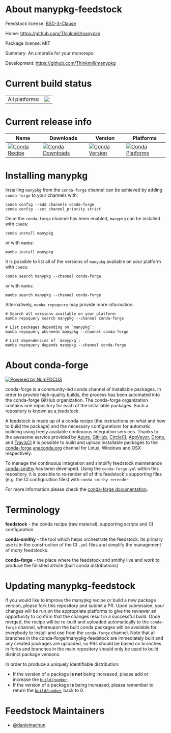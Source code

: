 About manypkg-feedstock
=======================

Feedstock license: [BSD-3-Clause](https://github.com/conda-forge/manypkg-feedstock/blob/main/LICENSE.txt)

Home: https://github.com/Thinkmill/manypkg

Package license: MIT

Summary: An umbrella for your monorepo

Development: https://github.com/Thinkmill/manypkg

Current build status
====================


<table><tr><td>All platforms:</td>
    <td>
      <a href="https://dev.azure.com/conda-forge/feedstock-builds/_build/latest?definitionId=24305&branchName=main">
        <img src="https://dev.azure.com/conda-forge/feedstock-builds/_apis/build/status/manypkg-feedstock?branchName=main">
      </a>
    </td>
  </tr>
</table>

Current release info
====================

| Name | Downloads | Version | Platforms |
| --- | --- | --- | --- |
| [![Conda Recipe](https://img.shields.io/badge/recipe-manypkg-green.svg)](https://anaconda.org/conda-forge/manypkg) | [![Conda Downloads](https://img.shields.io/conda/dn/conda-forge/manypkg.svg)](https://anaconda.org/conda-forge/manypkg) | [![Conda Version](https://img.shields.io/conda/vn/conda-forge/manypkg.svg)](https://anaconda.org/conda-forge/manypkg) | [![Conda Platforms](https://img.shields.io/conda/pn/conda-forge/manypkg.svg)](https://anaconda.org/conda-forge/manypkg) |

Installing manypkg
==================

Installing `manypkg` from the `conda-forge` channel can be achieved by adding `conda-forge` to your channels with:

```
conda config --add channels conda-forge
conda config --set channel_priority strict
```

Once the `conda-forge` channel has been enabled, `manypkg` can be installed with `conda`:

```
conda install manypkg
```

or with `mamba`:

```
mamba install manypkg
```

It is possible to list all of the versions of `manypkg` available on your platform with `conda`:

```
conda search manypkg --channel conda-forge
```

or with `mamba`:

```
mamba search manypkg --channel conda-forge
```

Alternatively, `mamba repoquery` may provide more information:

```
# Search all versions available on your platform:
mamba repoquery search manypkg --channel conda-forge

# List packages depending on `manypkg`:
mamba repoquery whoneeds manypkg --channel conda-forge

# List dependencies of `manypkg`:
mamba repoquery depends manypkg --channel conda-forge
```


About conda-forge
=================

[![Powered by
NumFOCUS](https://img.shields.io/badge/powered%20by-NumFOCUS-orange.svg?style=flat&colorA=E1523D&colorB=007D8A)](https://numfocus.org)

conda-forge is a community-led conda channel of installable packages.
In order to provide high-quality builds, the process has been automated into the
conda-forge GitHub organization. The conda-forge organization contains one repository
for each of the installable packages. Such a repository is known as a *feedstock*.

A feedstock is made up of a conda recipe (the instructions on what and how to build
the package) and the necessary configurations for automatic building using freely
available continuous integration services. Thanks to the awesome service provided by
[Azure](https://azure.microsoft.com/en-us/services/devops/), [GitHub](https://github.com/),
[CircleCI](https://circleci.com/), [AppVeyor](https://www.appveyor.com/),
[Drone](https://cloud.drone.io/welcome), and [TravisCI](https://travis-ci.com/)
it is possible to build and upload installable packages to the
[conda-forge](https://anaconda.org/conda-forge) [anaconda.org](https://anaconda.org/)
channel for Linux, Windows and OSX respectively.

To manage the continuous integration and simplify feedstock maintenance
[conda-smithy](https://github.com/conda-forge/conda-smithy) has been developed.
Using the ``conda-forge.yml`` within this repository, it is possible to re-render all of
this feedstock's supporting files (e.g. the CI configuration files) with ``conda smithy rerender``.

For more information please check the [conda-forge documentation](https://conda-forge.org/docs/).

Terminology
===========

**feedstock** - the conda recipe (raw material), supporting scripts and CI configuration.

**conda-smithy** - the tool which helps orchestrate the feedstock.
                   Its primary use is in the construction of the CI ``.yml`` files
                   and simplify the management of *many* feedstocks.

**conda-forge** - the place where the feedstock and smithy live and work to
                  produce the finished article (built conda distributions)


Updating manypkg-feedstock
==========================

If you would like to improve the manypkg recipe or build a new
package version, please fork this repository and submit a PR. Upon submission,
your changes will be run on the appropriate platforms to give the reviewer an
opportunity to confirm that the changes result in a successful build. Once
merged, the recipe will be re-built and uploaded automatically to the
`conda-forge` channel, whereupon the built conda packages will be available for
everybody to install and use from the `conda-forge` channel.
Note that all branches in the conda-forge/manypkg-feedstock are
immediately built and any created packages are uploaded, so PRs should be based
on branches in forks and branches in the main repository should only be used to
build distinct package versions.

In order to produce a uniquely identifiable distribution:
 * If the version of a package **is not** being increased, please add or increase
   the [``build/number``](https://docs.conda.io/projects/conda-build/en/latest/resources/define-metadata.html#build-number-and-string).
 * If the version of a package **is** being increased, please remember to return
   the [``build/number``](https://docs.conda.io/projects/conda-build/en/latest/resources/define-metadata.html#build-number-and-string)
   back to 0.

Feedstock Maintainers
=====================

* [@danielnachun](https://github.com/danielnachun/)

